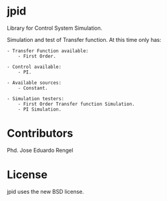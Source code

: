 jpid
====

Library for Control System Simulation.

Simulation and test of Transfer function. At this time only has:
    
    - Transfer Function available:
        - First Order.
        
    - Control available:
        - PI.
        
    - Available sources:
        - Constant.
        
    - Simulation testers:
        - First Order Transfer function Simulation.
        - PI Simulation.
        
        
Contributors
============
Phd. Jose Eduardo Rengel

License
=======
jpid uses the new BSD license.
